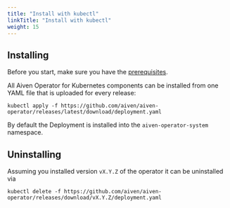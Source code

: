 ```yaml
---
title: "Install with kubectl"
linkTitle: "Install with kubectl"
weight: 15
---
```


## Installing

Before you start, make sure you have the [prerequisites](prerequisites.md).

All Aiven Operator for Kubernetes components can be installed from one YAML file that is uploaded for every release:

```shell
kubectl apply -f https://github.com/aiven/aiven-operator/releases/latest/download/deployment.yaml
```

By default the Deployment is installed into the `aiven-operator-system` namespace.

## Uninstalling

Assuming you installed version `vX.Y.Z` of the operator it can be uninstalled via

```shell
kubectl delete -f https://github.com/aiven/aiven-operator/releases/download/vX.Y.Z/deployment.yaml
```
